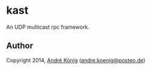 # kast

An UDP multicast rpc framework.

## Author

Copyright 2014, [André König](http://andrekoenig.info) (andre.koenig@posteo.de)